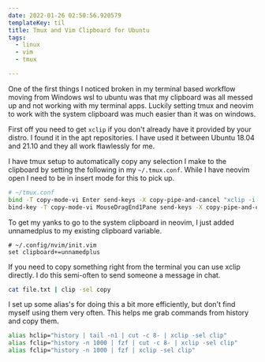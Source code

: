 ```yaml
---
date: 2022-01-26 02:50:56.920579
templateKey: til
title: Tmux and Vim Clipboard for Ubuntu
tags:
  - linux
  - vim
  - tmux

---
```


One of the first things I noticed broken in my terminal based workflow moving
from Windows wsl to ubuntu was that my clipboard was all messed up and not
working with my terminal apps.  Luckily setting tmux and neovim to work with
the system clipboard was much easier than it was on windows.

First off you need to get `xclip` if you don't already have it provided by your
distro.  I found it in the apt repositories.  I have used it between Ubuntu
18.04 and 21.10 and they all work flawlessly for me.

I have tmux setup to automatically copy any selection I make to the clipboard
by setting the following in my `~/.tmux.conf`. While I have neovim open I need
to be in insert mode for this to pick up.

``` bash
# ~/tmux.conf
bind -T copy-mode-vi Enter send-keys -X copy-pipe-and-cancel "xclip -i -f -selection primary | xclip -i -selection clipboard"
bind-key -T copy-mode-vi MouseDragEnd1Pane send-keys -X copy-pipe-and-cancel "xclip -selection clipboard -i"
```

To get my yanks to go to the system clipboard in neovim, I just added
unnamedplus to my existing clipboard variable.

``` vim
# ~/.config/nvim/init.vim
set clipboard+=unnamedplus
```

If you need to copy something right from the terminal you can use xclip
directly.  I do this semi-often to send someone a message in chat.

``` bash
cat file.txt | clip -sel copy
```

I set up some alias's for doing this a bit more efficiently, but don't find
myself using them very often.  This helps me grab commands from history and
copy them.

``` bash
alias hclip="history | tail -n1 | cut -c 8- | xclip -sel clip"
alias fclip="history -n 1000 | fzf | cut -c 8- | xclip -sel clip"
alias fclip="history -n 1000 | fzf | xclip -sel clip"
```
